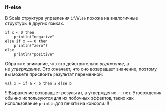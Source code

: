 ### If-else
В Scala структура управления `if`/`else` похожа на аналогичные структуры в других языках.
```
if x < 0 then 
	println("negative") 
else if x == 0 then 
	println("zero") 
else 
	println("positive")
```
Обратите внимание, что это действительно _выражение_, а не _утверждение_. Это означает, что оно возвращает значение, поэтому вы можете присвоить результат переменной:
```
val x = if a < b then a else b
```
!!!Выражение возвращает результат, а утверждение — нет. Утверждения обычно используются для их побочных эффектов, таких как использование `println` для печати на консоли.!!!